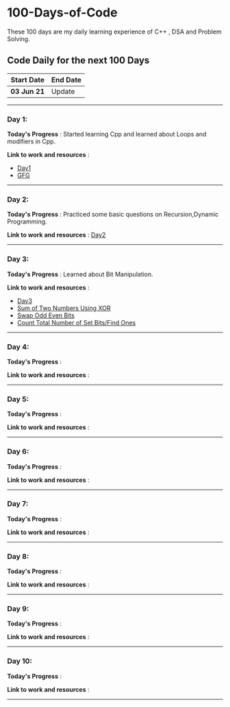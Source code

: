 # 100-Days-of-Code
These 100 days are my daily learning experience of C++ , DSA and Problem Solving. 

## Code Daily for the next 100 Days

| Start Date | End Date | 
| --- | ---|
| **03 Jun 21** | Update |

---

### Day 1: 
**Today's Progress** : Started learning Cpp and learned about Loops and modifiers in Cpp.

**Link to work and resources** : 
- [Day1](https://github.com/suubh/100-Days-of-Code/tree/main/Day-1)
- [GFG](https://practice.geeksforgeeks.org/batch/fork-cpp)

---

### Day 2: 
**Today's Progress** : Practiced some basic questions on Recursion,Dynamic Programming.

**Link to work and resources** : [Day2](https://github.com/suubh/100-Days-of-Code/tree/main/Day-2)

---

### Day 3: 
**Today's Progress** : Learned about Bit Manipulation.

**Link to work and resources** : 
- [Day3](https://github.com/suubh/100-Days-of-Code/tree/main/Day-3)
- [Sum of Two Numbers Using XOR](https://github.com/suubh/100-Days-of-Code/blob/main/Day-3/sum-of-two-num-using-XOR.cpp)
- [Swap Odd Even Bits](https://github.com/suubh/100-Days-of-Code/blob/main/Day-3/swap-odd-even-bits.cpp)
- [Count Total Number of Set Bits/Find Ones](https://github.com/suubh/100-Days-of-Code/blob/main/Day-3/amazon_interview.cpp)


---

### Day 4: 
**Today's Progress** : 

**Link to work and resources** : 

---

### Day 5: 
**Today's Progress** : 

**Link to work and resources** : 

---

### Day 6: 
**Today's Progress** :

**Link to work and resources** : 

---

### Day 7: 
**Today's Progress** : 

**Link to work and resources** : 

---

### Day 8: 
**Today's Progress** : 

**Link to work and resources** : 

---

### Day 9: 
**Today's Progress** : 

**Link to work and resources** : 

---

### Day 10: 
**Today's Progress** : 

**Link to work and resources** : 

---


